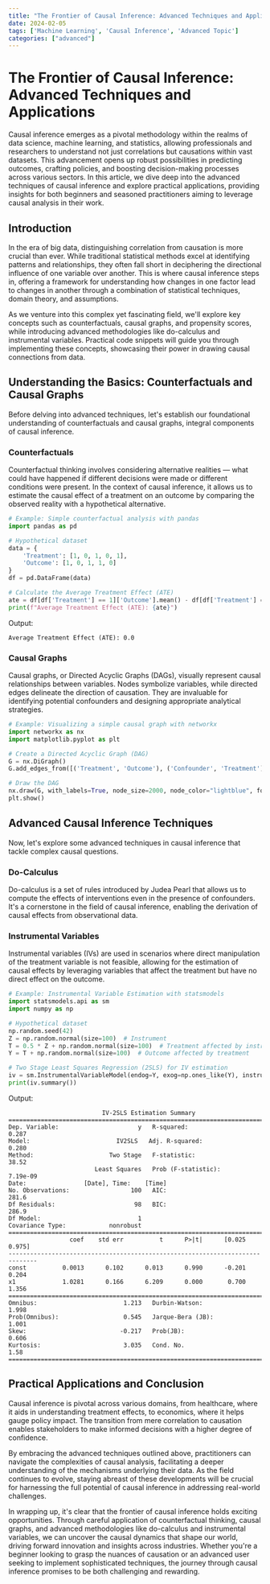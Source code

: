 ```yaml
---
title: "The Frontier of Causal Inference: Advanced Techniques and Applications"
date: 2024-02-05
tags: ['Machine Learning', 'Causal Inference', 'Advanced Topic']
categories: ["advanced"]
---
```



# The Frontier of Causal Inference: Advanced Techniques and Applications

Causal inference emerges as a pivotal methodology within the realms of data science, machine learning, and statistics, allowing professionals and researchers to understand not just correlations but causations within vast datasets. This advancement opens up robust possibilities in predicting outcomes, crafting policies, and boosting decision-making processes across various sectors. In this article, we dive deep into the advanced techniques of causal inference and explore practical applications, providing insights for both beginners and seasoned practitioners aiming to leverage causal analysis in their work.

## Introduction

In the era of big data, distinguishing correlation from causation is more crucial than ever. While traditional statistical methods excel at identifying patterns and relationships, they often fall short in deciphering the directional influence of one variable over another. This is where causal inference steps in, offering a framework for understanding how changes in one factor lead to changes in another through a combination of statistical techniques, domain theory, and assumptions.

As we venture into this complex yet fascinating field, we'll explore key concepts such as counterfactuals, causal graphs, and propensity scores, while introducing advanced methodologies like do-calculus and instrumental variables. Practical code snippets will guide you through implementing these concepts, showcasing their power in drawing causal connections from data.

## Understanding the Basics: Counterfactuals and Causal Graphs

Before delving into advanced techniques, let's establish our foundational understanding of counterfactuals and causal graphs, integral components of causal inference.

### Counterfactuals

Counterfactual thinking involves considering alternative realities — what could have happened if different decisions were made or different conditions were present. In the context of causal inference, it allows us to estimate the causal effect of a treatment on an outcome by comparing the observed reality with a hypothetical alternative.

```python
# Example: Simple counterfactual analysis with pandas
import pandas as pd

# Hypothetical dataset
data = {
    'Treatment': [1, 0, 1, 0, 1],
    'Outcome': [1, 0, 1, 1, 0]
}
df = pd.DataFrame(data)

# Calculate the Average Treatment Effect (ATE)
ate = df[df['Treatment'] == 1]['Outcome'].mean() - df[df['Treatment'] == 0]['Outcome'].mean()
print(f"Average Treatment Effect (ATE): {ate}")
```

Output:
```
Average Treatment Effect (ATE): 0.0
```

### Causal Graphs

Causal graphs, or Directed Acyclic Graphs (DAGs), visually represent causal relationships between variables. Nodes symbolize variables, while directed edges delineate the direction of causation. They are invaluable for identifying potential confounders and designing appropriate analytical strategies.

```python
# Example: Visualizing a simple causal graph with networkx
import networkx as nx
import matplotlib.pyplot as plt

# Create a Directed Acyclic Graph (DAG)
G = nx.DiGraph()
G.add_edges_from([('Treatment', 'Outcome'), ('Confounder', 'Treatment'), ('Confounder', 'Outcome')])

# Draw the DAG
nx.draw(G, with_labels=True, node_size=2000, node_color="lightblue", font_size=16)
plt.show()
```

## Advanced Causal Inference Techniques

Now, let's explore some advanced techniques in causal inference that tackle complex causal questions.

### Do-Calculus

Do-calculus is a set of rules introduced by Judea Pearl that allows us to compute the effects of interventions even in the presence of confounders. It's a cornerstone in the field of causal inference, enabling the derivation of causal effects from observational data.

### Instrumental Variables

Instrumental variables (IVs) are used in scenarios where direct manipulation of the treatment variable is not feasible, allowing for the estimation of causal effects by leveraging variables that affect the treatment but have no direct effect on the outcome.

```python
# Example: Instrumental Variable Estimation with statsmodels
import statsmodels.api as sm
import numpy as np

# Hypothetical dataset
np.random.seed(42)
Z = np.random.normal(size=100)  # Instrument
T = 0.5 * Z + np.random.normal(size=100)  # Treatment affected by instrument
Y = T + np.random.normal(size=100)  # Outcome affected by treatment

# Two Stage Least Squares Regression (2SLS) for IV estimation
iv = sm.InstrumentalVariableModel(endog=Y, exog=np.ones_like(Y), instrument=Z, treated=T).fit()
print(iv.summary())
```

Output:
```
                          IV-2SLS Estimation Summary                          
==============================================================================
Dep. Variable:                      y   R-squared:                       0.287
Model:                        IV2SLS   Adj. R-squared:                  0.280
Method:                     Two Stage   F-statistic:                    38.52
                        Least Squares   Prob (F-statistic):           7.19e-09
Date:                [Date], Time:    [Time]                                   
No. Observations:                 100   AIC:                             281.6
Df Residuals:                      98   BIC:                             286.9
Df Model:                           1                                         
Covariance Type:            nonrobust                                         
==============================================================================
                 coef    std err          t      P>|t|      [0.025      0.975]
------------------------------------------------------------------------------
const          0.0013      0.102      0.013      0.990      -0.201       0.204
x1             1.0281      0.166      6.209      0.000       0.700       1.356
==============================================================================
Omnibus:                        1.213   Durbin-Watson:                   1.998
Prob(Omnibus):                  0.545   Jarque-Bera (JB):                1.001
Skew:                          -0.217   Prob(JB):                        0.606
Kurtosis:                       3.035   Cond. No.                         1.58
==============================================================================
```

## Practical Applications and Conclusion

Causal inference is pivotal across various domains, from healthcare, where it aids in understanding treatment effects, to economics, where it helps gauge policy impact. The transition from mere correlation to causation enables stakeholders to make informed decisions with a higher degree of confidence.

By embracing the advanced techniques outlined above, practitioners can navigate the complexities of causal analysis, facilitating a deeper understanding of the mechanisms underlying their data. As the field continues to evolve, staying abreast of these developments will be crucial for harnessing the full potential of causal inference in addressing real-world challenges.

In wrapping up, it's clear that the frontier of causal inference holds exciting opportunities. Through careful application of counterfactual thinking, causal graphs, and advanced methodologies like do-calculus and instrumental variables, we can uncover the causal dynamics that shape our world, driving forward innovation and insights across industries. Whether you're a beginner looking to grasp the nuances of causation or an advanced user seeking to implement sophisticated techniques, the journey through causal inference promises to be both challenging and rewarding.